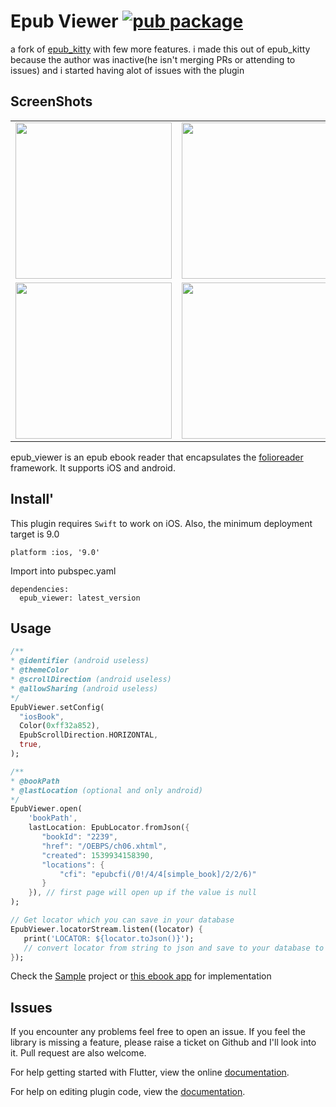 # Epub Viewer [![pub package](https://img.shields.io/pub/v/epub_viewer.svg)](https://pub.dartlang.org/packages/epub_viewer)


a fork of [epub_kitty](https://github.com/451518849/epub_kitty) with few more features.
i made this out of epub_kitty because the author was inactive(he isn't merging PRs or attending to issues) and i started having alot of issues with the plugin

## ScreenShots
<table>
  <tr>
    <td align="center">
      <img src="https://github.com/JideGuru/epub_viewer/raw/master/screenshots/1.jpg" width="250px">
    </td>
    <td align="center">
      <img src="https://github.com/JideGuru/epub_viewer/raw/master/screenshots/2.png" width="250px">
    </td>
  </tr>
  <tr>
    <td align="center">
       <img src="https://github.com/JideGuru/epub_viewer/raw/master/screenshots/3.jpg" width="250px">
    </td>
    <td align="center">
       <img src="https://github.com/JideGuru/epub_viewer/raw/master/screenshots/4.png" width="250px">
    </td>
  </tr>
</table>


epub_viewer is an epub ebook reader that encapsulates the [folioreader](https://folioreader.github.io/FolioReaderKit/) framework.
  It supports iOS and android.

## Install'
This plugin requires `Swift` to work on iOS.
Also, the minimum deployment target is 9.0
```
platform :ios, '9.0'
```

Import into pubspec.yaml
```
dependencies:
  epub_viewer: latest_version
```

## Usage
```dart
/**
* @identifier (android useless)
* @themeColor
* @scrollDirection (android useless)
* @allowSharing (android useless)
*/
EpubViewer.setConfig(
  "iosBook",
  Color(0xff32a852),
  EpubScrollDirection.HORIZONTAL,
  true,
);

/**
* @bookPath
* @lastLocation (optional and only android)
*/
EpubViewer.open(
    'bookPath',
    lastLocation: EpubLocator.fromJson({
       "bookId": "2239",
       "href": "/OEBPS/ch06.xhtml",
       "created": 1539934158390,
       "locations": {
           "cfi": "epubcfi(/0!/4/4[simple_book]/2/2/6)"
       }
    }), // first page will open up if the value is null
);

// Get locator which you can save in your database
EpubViewer.locatorStream.listen((locator) {
   print('LOCATOR: ${locator.toJson()}');
   // convert locator from string to json and save to your database to be retrieved later
});
```

Check the [Sample](https://github.com/JideGuru/epub_viewer/tree/master/example) project or [this ebook app](https://github.com/JideGuru/FlutterEbookApp) for implementation
## Issues

If you encounter any problems feel free to open an issue. If you feel the library is
missing a feature, please raise a ticket on Github and I'll look into it.
Pull request are also welcome.

For help getting started with Flutter, view the online
[documentation](https://flutter.io/).

For help on editing plugin code, view the [documentation](https://flutter.io/platform-plugins/#edit-code).
	
